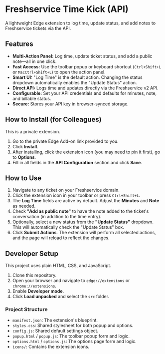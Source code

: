 # Freshservice Time Kick (API)

A lightweight Edge extension to log time, update status, and add notes to Freshservice tickets via the API.

## Features

* **Multi-Action Panel:** Log time, update ticket status, and add a public note—all in one click.
* **Fast Access:** Use the toolbar popup or keyboard shortcut (`Ctrl+Shift+L` or `MacCtrl+Shift+L`) to open the action panel.
* **Smart UI:** "Log Time" is the default action. Changing the status dropdown automatically enables the "Update Status" action.
* **Direct API:** Logs time and updates directly via the Freshservice v2 API.
* **Configurable:** Set your API credentials and defaults for minutes, note, and billable status.
* **Secure:** Stores your API key in browser-synced storage.

## How to Install (for Colleagues)

This is a private extension.

1.  Go to the private Edge Add-on link provided to you.
2.  Click **Install**.
3.  After installing, click the extension icon (you may need to pin it first), go to **Options**.
4.  Fill in all fields in the **API Configuration** section and click **Save**.

## How to Use

1.  Navigate to any ticket on your Freshservice domain.
2.  Click the extension icon in your toolbar or press `Ctrl+Shift+L`.
3.  The **Log Time** fields are active by default. Adjust the **Minutes** and **Note** as needed.
4.  Check **"Add as public note"** to have the note added to the ticket's conversation (in addition to the time entry).
5.  Optionally, select a new status from the **"Update Status"** dropdown. This will automatically check the "Update Status" box.
6.  Click **Submit Actions**. The extension will perform all selected actions, and the page will reload to reflect the changes.

## Developer Setup

This project uses plain HTML, CSS, and JavaScript.

1.  Clone this repository.
2.  Open your browser and navigate to `edge://extensions` or `chrome://extensions`.
3.  Enable **Developer mode**.
4.  Click **Load unpacked** and select the `src` folder.

### Project Structure

* `manifest.json`: The extension's blueprint.
* `styles.css`: Shared stylesheet for both popup and options.
* `config.js`: Shared default settings object.
* `popup.html` / `popup.js`: The toolbar popup form and logic.
* `options.html` / `options.js`: The options page form and logic.
* `icons/`: Contains the extension icons.
